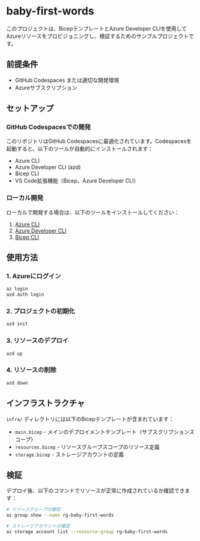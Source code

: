 # baby-first-words

このプロジェクトは、BicepテンプレートとAzure Developer CLIを使用してAzureリソースをプロビジョニングし、検証するためのサンプルプロジェクトです。

## 前提条件

- GitHub Codespaces または適切な開発環境
- Azureサブスクリプション

## セットアップ

### GitHub Codespacesでの開発

このリポジトリはGitHub Codespacesに最適化されています。Codespacesを起動すると、以下のツールが自動的にインストールされます：

- Azure CLI
- Azure Developer CLI (azd)
- Bicep CLI
- VS Code拡張機能（Bicep、Azure Developer CLI）

### ローカル開発

ローカルで開発する場合は、以下のツールをインストールしてください：

1. [Azure CLI](https://docs.microsoft.com/cli/azure/install-azure-cli)
2. [Azure Developer CLI](https://docs.microsoft.com/azure/developer/azure-developer-cli/install-azd)
3. [Bicep CLI](https://docs.microsoft.com/azure/azure-resource-manager/bicep/install)

## 使用方法

### 1. Azureにログイン

```bash
az login
azd auth login
```

### 2. プロジェクトの初期化

```bash
azd init
```

### 3. リソースのデプロイ

```bash
azd up
```

### 4. リソースの削除

```bash
azd down
```

## インフラストラクチャ

`infra/` ディレクトリには以下のBicepテンプレートが含まれています：

- `main.bicep` - メインのデプロイメントテンプレート（サブスクリプションスコープ）
- `resources.bicep` - リソースグループスコープのリソース定義
- `storage.bicep` - ストレージアカウントの定義

## 検証

デプロイ後、以下のコマンドでリソースが正常に作成されているか確認できます：

```bash
# リソースグループの確認
az group show --name rg-baby-first-words

# ストレージアカウントの確認
az storage account list --resource-group rg-baby-first-words
```